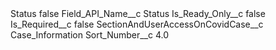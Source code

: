 <?xml version="1.0" encoding="UTF-8"?>
<CustomMetadata xmlns="http://soap.sforce.com/2006/04/metadata" xmlns:xsi="http://www.w3.org/2001/XMLSchema-instance" xmlns:xsd="http://www.w3.org/2001/XMLSchema">
    <label>Status</label>
    <protected>false</protected>
    <values>
        <field>Field_API_Name__c</field>
        <value xsi:type="xsd:string">Status</value>
    </values>
    <values>
        <field>Is_Ready_Only__c</field>
        <value xsi:type="xsd:boolean">false</value>
    </values>
    <values>
        <field>Is_Required__c</field>
        <value xsi:type="xsd:boolean">false</value>
    </values>
    <values>
        <field>SectionAndUserAccessOnCovidCase__c</field>
        <value xsi:type="xsd:string">Case_Information</value>
    </values>
    <values>
        <field>Sort_Number__c</field>
        <value xsi:type="xsd:double">4.0</value>
    </values>
</CustomMetadata>
